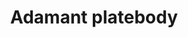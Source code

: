 ---
layout: item
title: Adamant platebody
item-id: 1123
datatable: true
id: 1123
name: "Adamant platebody"
monsters:
  - id: 2005
    name: "Lesser demon"
    combat_level: 82
    wiki_url: "https://oldschool.runescape.wiki/w/Lesser_demon#Level_82"
    drops:
      - quantity: "1"
        rarity: 0.0078125
    image: "https://oldschool.runescape.wiki/images/6/6d/Lesser_demon.png?65f08"
  - id: 8195
    name: "Bryophyta"
    combat_level: 128
    wiki_url: "https://oldschool.runescape.wiki/w/Bryophyta"
    drops:
      - quantity: "5"
        rarity: 0.025423728813559324
    image: "https://oldschool.runescape.wiki/images/8/86/Bryophyta.png?090fd"
---